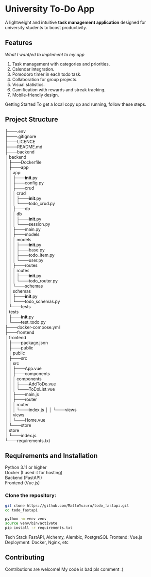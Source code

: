 # University To-Do App

A lightweight and intuitive **task management application** designed for university students to boost productivity.

## Features

_What I want/ed to implement to my app_

1. Task management with categories and priorities.
2. Calendar integration.
3. Pomodoro timer in each todo task.
5. Collaboration for group projects.
6. Visual statistics.
7. Gamification with rewards and streak tracking.
8. Mobile-friendly design.

Getting Started
To get a local copy up and running, follow these steps.


## Project Structure

├───.env \
├───.gitignore\
├───LICENCE\
├───README.md\
├───backend\
│   backend\
│   ├───Dockerfile\
│   ├───app\
│   │   app\
│   │   ├───__init__.py\
│   │   ├───config.py\
│   │   ├───crud\
│   │   │   crud\
│   │   │   ├───__init__.py\
│   │   │   └───todo_crud.py\
│   │   ├───db\
│   │   │   db\
│   │   │   ├───__init__.py\
│   │   │   └───session.py\
│   │   ├───main.py\
│   │   ├───models\
│   │   │   models\
│   │   │   ├───__init__.py\
│   │   │   ├───base.py\
│   │   │   ├───todo_item.py\
│   │   │   └───user.py\
│   │   ├───routes\
│   │   │   routes\
│   │   │   ├───__init__.py\
│   │   │   └───todo_router.py\
│   │   └───schemas\
│   │       schemas\
│   │       ├───__init__.py\
│   │       └───todo_schemas.py\
│   └───tests\
│       tests\
│       ├───__init__.py\
│       └───test_todo.py\
├───docker-compose.yml\
├───frontend\
│   frontend\
│   ├───package.json\
│   ├───public\
│   │   public\
│   ├───src\
│   │   src\
│   │   ├───App.vue\
│   │   ├───components\
│   │   │   components\
│   │   │   ├───AddToDo.vue\
│   │   │   └───ToDoList.vue\
│   │   ├───main.js\
│   │   ├───router\
│   │   │   router\
│   │   │   └───index.js
│   │   └───views\
│   │       views\
│   │       └───Home.vue\
│   └───store\
│       store\
│       └───index.js\
└───requirements.txt


## Requirements and Installation

Python 3.11 or higher \
Docker (I used it for hosting) \
Backend (FastAPI) \
Frontend (Vue.js)

### Clone the repository:

```bash
git clone https://github.com/MattoYuzuru/todo_fastapi.git
cd todo_fastapi

python -m venv venv
source venv/bin/activate
pip install -r requirements.txt
```

Tech Stack
FastAPI, Alchemy, Alembic, PostgreSQL
Frontend: Vue.js
Deployment: Docker, Nginx, etc

## Contributing

Contributions are welcome! My code is bad pls comment :(
